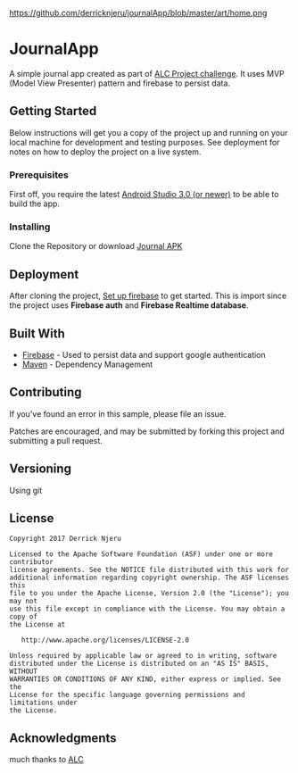 https://github.com/derricknjeru/journalApp/blob/master/art/home.png
# JournalApp
A simple journal app created as part of [ALC Project challenge](https://andela.com/alcwithgoogle). It uses MVP (Model View Presenter) pattern and firebase to persist data.

## Getting Started

Below instructions will get you a copy of the project up and running on your local machine for development and testing purposes. See deployment for notes on how to deploy the project on a live system.

### Prerequisites

First off, you require the latest [Android Studio 3.0 (or newer)](https://developer.android.com/studio) to be able to build the app.

### Installing
Clone the Repository or download [Journal APK](https://github.com/derricknjeru/journalApp/blob/master/art/journal.apk)

## Deployment
After cloning the project, [Set up firebase](https://firebase.google.com/docs/android/setup) to get started. This is import since the project uses **Firebase auth** and **Firebase Realtime database**.

## Built With

* [Firebase](https://firebase.google.com/) - Used to persist data and support google authentication
* [Maven](https://maven.apache.org/) - Dependency Management

## Contributing

If you've found an error in this sample, please file an issue.

Patches are encouraged, and may be submitted by forking this project and
submitting a pull request.

## Versioning

Using git

## License

```
Copyright 2017 Derrick Njeru

Licensed to the Apache Software Foundation (ASF) under one or more contributor
license agreements. See the NOTICE file distributed with this work for
additional information regarding copyright ownership. The ASF licenses this
file to you under the Apache License, Version 2.0 (the "License"); you may not
use this file except in compliance with the License. You may obtain a copy of
the License at

   http://www.apache.org/licenses/LICENSE-2.0

Unless required by applicable law or agreed to in writing, software
distributed under the License is distributed on an "AS IS" BASIS, WITHOUT
WARRANTIES OR CONDITIONS OF ANY KIND, either express or implied. See the
License for the specific language governing permissions and limitations under
the License.
```
## Acknowledgments
much thanks to [ALC](https://andela.com/alcwithgoogle)
